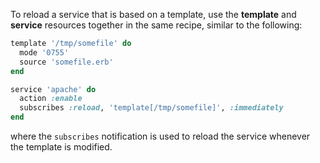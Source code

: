 To reload a service that is based on a template, use the **template**
and **service** resources together in the same recipe, similar to the
following:

``` ruby
template '/tmp/somefile' do
  mode '0755'
  source 'somefile.erb'
end

service 'apache' do
  action :enable
  subscribes :reload, 'template[/tmp/somefile]', :immediately
end
```

where the `subscribes` notification is used to reload the service
whenever the template is modified.